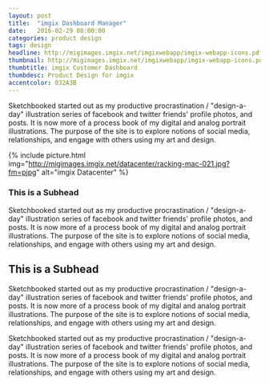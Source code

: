 ```yaml
---
layout: post
title:  "imgix Dashboard Manager"
date:   2016-02-29 08:00:00
categories: product design
tags: design
headline: http://migimages.imgix.net/imgixwebapp/imgix-webapp-icons.pdf?fit=fill&bg=032A3B&fm=png8&h=400&page=1&colorquant=20&fm=png8
thumbnail: http://migimages.imgix.net/imgixwebapp/imgix-webapp-icons.pdf?fit=crop&fm=pjpg&h=320&w=320&page=1&q=85&colorquant=20&fm=png8&dpr=2&pad=8&bg=fff
thumbtitle: imgix Customer Dashboard
thumbdesc: Product Design for imgix
accentcolor: 032A3B
---
```


<section>
<p>Sketchbooked started out as my productive procrastination / "design-a-day" illustration series of facebook and twitter friends' profile photos, and posts. It is now more of a process book of my digital and analog portrait illustrations. The purpose of the site is to explore notions of social media, relationships, and engage with others using my art and design.</p>
</section>

{% include picture.html img="http://migimages.imgix.net/datacenter/racking-mac-021.jpg?fm=pjpg" alt="imgix Datacenter" %}

<section>

<h3>This is a Subhead</h3>
<p>Sketchbooked started out as my productive procrastination / "design-a-day" illustration series of facebook and twitter friends' profile photos, and posts. It is now more of a process book of my digital and analog portrait illustrations. The purpose of the site is to explore notions of social media, relationships, and engage with others using my art and design.</p>

<h2>This is a Subhead</h2>
<p>Sketchbooked started out as my productive procrastination / "design-a-day" illustration series of facebook and twitter friends' profile photos, and posts. It is now more of a process book of my digital and analog portrait illustrations. The purpose of the site is to explore notions of social media, relationships, and engage with others using my art and design.</p>

<p>Sketchbooked started out as my productive procrastination / "design-a-day" illustration series of facebook and twitter friends' profile photos, and posts. It is now more of a process book of my digital and analog portrait illustrations. The purpose of the site is to explore notions of social media, relationships, and engage with others using my art and design.</p>
</section>
